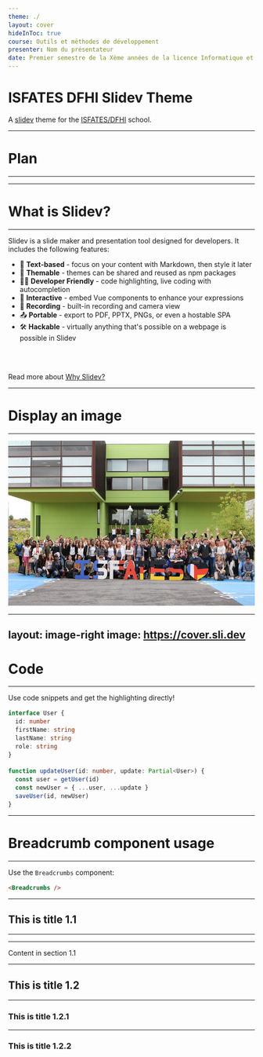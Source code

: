```yaml
---
theme: ./
layout: cover
hideInToc: true
course: Outils et méthodes de développement
presenter: Nom du présentateur
date: Premier semestre de la Xème années de la licence Informatique et ingénierie du web.
---
```


# ISFATES DFHI Slidev Theme

A [slidev](https://sli.dev/) theme for the [ISFATES/DFHI](http://www.isfates-dfhi.eu/) school.

---

# Plan
<Hr />

<Toc />

---

# What is Slidev?
<Hr />


Slidev is a slide maker and presentation tool designed for developers. It includes the following features:

- 📝 **Text-based** - focus on your content with Markdown, then style it later
- 🎨 **Themable** - themes can be shared and reused as npm packages
- 🧑‍💻 **Developer Friendly** - code highlighting, live coding with autocompletion
- 🤹 **Interactive** - embed Vue components to enhance your expressions
- 🎥 **Recording** - built-in recording and camera view
- 📤 **Portable** - export to PDF, PPTX, PNGs, or even a hostable SPA
- 🛠 **Hackable** - virtually anything that's possible on a webpage is possible in Slidev

<br>
<br>

Read more about [Why Slidev?](https://sli.dev/guide/why)

---

# Display an image
<Hr />


<div class="flex justify-center mt-4">
  <img src="assets/isfates-picture.jpg" class="w-3/5"/>
</div>

---
layout: image-right
image: https://cover.sli.dev
---

# Code
<Hr />

Use code snippets and get the highlighting directly!

```ts
interface User {
  id: number
  firstName: string
  lastName: string
  role: string
}

function updateUser(id: number, update: Partial<User>) {
  const user = getUser(id)
  const newUser = { ...user, ...update }
  saveUser(id, newUser)
}
```

---

# Breadcrumb component usage
<Hr />

Use the `Breadcrumbs` component:

```html
<Breadcrumbs />
```


---

<Breadcrumbs />

## This is title 1.1
<Hr />

---

<Breadcrumbs />

Content in section 1.1

---

<Breadcrumbs />

## This is title 1.2

---

<Breadcrumbs />

### This is title 1.2.1

---

<Breadcrumbs />

### This is title 1.2.2
